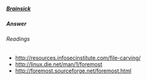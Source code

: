 ##### [Brainsick](http://ringzer0team.com/challenges/122)
##### Answer

###### Readings  
* http://resources.infosecinstitute.com/file-carving/
* http://linux.die.net/man/1/foremost
* http://foremost.sourceforge.net/foremost.html
